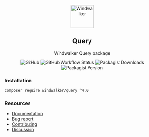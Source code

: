 <p align="center">
    <br/>
    <img src="https://user-images.githubusercontent.com/1639206/151679867-8df93936-e4af-4677-a6f3-eb33d27e038b.svg" alt="Windwalker"
        height="75">
    <br/>
</p>

<h2 align="center">Query</h2>

<p align="center">
    Windwalker Query package
</p>

<p align="center">
    <img alt="GitHub" src="https://img.shields.io/github/license/windwalker-io/query?style=flat-square">
    <img alt="GitHub Workflow Status" src="https://img.shields.io/github/actions/workflow/status/windwalker-io/query/ci.yml?label=test&style=flat-square">
    <img alt="Packagist Downloads" src="https://img.shields.io/packagist/dt/windwalker/query?style=flat-square">
    <img alt="Packagist Version" src="https://img.shields.io/packagist/v/windwalker/query?style=flat-square">
</p>

### Installation

```bash
composer require windwalker/query ^4.0
```

### Resources

- [Documentation](https://windwalker.io/documentation/components/query/)
- [Bug report](https://github.com/windwalker-io/framework)
- [Contributing](https://github.com/windwalker-io/framework)
- [Discussion](https://github.com/windwalker-io/framework/discussions)

